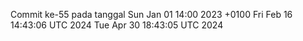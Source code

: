 Commit ke-55 pada tanggal Sun Jan 01 14:00 2023 +0100
Fri Feb 16 14:43:06 UTC 2024
Tue Apr 30 18:43:05 UTC 2024
